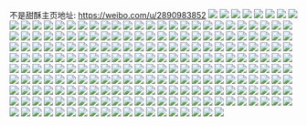 不是甜酥主页地址: https://weibo.com/u/2890983852 
![](https://wx4.sinaimg.cn/mw2000/ac50e9acly1h906khstvpj20u0140gsb.jpg) 
![](https://wx4.sinaimg.cn/mw2000/ac50e9acly1h906kdbmdhj20u0140qgj.jpg) 
![](https://wx4.sinaimg.cn/mw2000/ac50e9acly1h906keboblj20u0140tlb.jpg) 
![](https://wx4.sinaimg.cn/mw2000/ac50e9acly1h906kglnkpj20u017pap0.jpg) 
![](https://wx4.sinaimg.cn/mw2000/ac50e9acly1h7y3jqoaluj20u01407go.jpg) 
![](https://wx4.sinaimg.cn/mw2000/ac50e9acly1h7y3jsiuzfj20u012ydpo.jpg) 
![](https://wx4.sinaimg.cn/mw2000/ac50e9acly1h7y3jrpnwzj20u0140k4c.jpg) 
![](https://wx4.sinaimg.cn/mw2000/ac50e9acly1h7y3jw41kgj20u01427ea.jpg) 
![](https://wx4.sinaimg.cn/mw2000/ac50e9acly1h76b7szx0ij20u0140h0c.jpg) 
![](https://wx4.sinaimg.cn/mw2000/ac50e9acly1h76b7rv97sj21400u0wf2.jpg) 
![](https://wx4.sinaimg.cn/mw2000/ac50e9acly1h76b7uquelj20u10u0ag1.jpg) 
![](https://wx4.sinaimg.cn/mw2000/ac50e9acly1h76b7u7ijuj20u0140h0p.jpg) 
![](https://wx4.sinaimg.cn/mw2000/ac50e9acly1h76b7vasckj20u0166ta4.jpg) 
![](https://wx4.sinaimg.cn/mw2000/ac50e9acly1h76b7wdd2qj20u01407g1.jpg) 
![](https://wx4.sinaimg.cn/mw2000/ac50e9acly1h6c4y7zw1pj21450u0teq.jpg) 
![](https://wx4.sinaimg.cn/mw2000/ac50e9acly1h6c4ybcwj8j21400u010w.jpg) 
![](https://wx4.sinaimg.cn/mw2000/ac50e9acly1h6c4y8nx5hj20u0140aem.jpg) 
![](https://wx4.sinaimg.cn/mw2000/ac50e9acly1h6c4y9p4fej20u0140qh2.jpg) 
![](https://wx4.sinaimg.cn/mw2000/ac50e9acly1h6c4yagf8hj20u014012o.jpg) 
![](https://wx4.sinaimg.cn/mw2000/ac50e9acly1h6c4ycsterj20u0118tdc.jpg) 
![](https://wx4.sinaimg.cn/mw2000/ac50e9acly1h6c4yddbzlj20u0114gmz.jpg) 
![](https://wx4.sinaimg.cn/mw2000/ac50e9acly1h63plwbrcnj20u01sxwki.jpg) 
![](https://wx4.sinaimg.cn/mw2000/ac50e9acly1h63pm0ot38j20u01sxq96.jpg) 
![](https://wx4.sinaimg.cn/mw2000/ac50e9acly1h63plx0k82j20u01sxgpy.jpg) 
![](https://wx4.sinaimg.cn/mw2000/ac50e9acly1h63pm1z7wuj20u017qgok.jpg) 
![](https://wx4.sinaimg.cn/mw2000/ac50e9acly1h63pm4cf95j20u01sxjxz.jpg) 
![](https://wx4.sinaimg.cn/mw2000/ac50e9acly1h63pm66rhtj20u014otj1.jpg) 
![](https://wx4.sinaimg.cn/mw2000/ac50e9acly1h63pm5la5gj20u013o10i.jpg) 
![](https://wx4.sinaimg.cn/mw2000/ac50e9acgy1h551hu6ohqj20u01404d1.jpg) 
![](https://wx4.sinaimg.cn/mw2000/ac50e9acgy1h551htcqhcj20u013p10s.jpg) 
![](https://wx4.sinaimg.cn/mw2000/ac50e9acgy1h551huyb73j20u0140wqt.jpg) 
![](https://wx4.sinaimg.cn/mw2000/ac50e9acgy1h551iwfb4jj20u014ewn0.jpg) 
![](https://wx4.sinaimg.cn/mw2000/ac50e9acgy1h551hwh96rj20u012cjzb.jpg) 
![](https://wx4.sinaimg.cn/mw2000/ac50e9acgy1h551hor4izj20u0140th4.jpg) 
![](https://wx4.sinaimg.cn/mw2000/ac50e9acgy1h4x1mgv5htj20tz140n3a.jpg) 
![](https://wx4.sinaimg.cn/mw2000/ac50e9acgy1h4x1midtx3j20u0138wna.jpg) 
![](https://wx4.sinaimg.cn/mw2000/ac50e9acgy1h4x1mnu6fyj20u014e46n.jpg) 
![](https://wx4.sinaimg.cn/mw2000/ac50e9acgy1h4x1mewt96j21400u0gsk.jpg) 
![](https://wx4.sinaimg.cn/mw2000/ac50e9acgy1h4x1mpexisj20u0140gs0.jpg) 
![](https://wx4.sinaimg.cn/mw2000/ac50e9acgy1h4j5yooim5j20u013ndpv.jpg) 
![](https://wx4.sinaimg.cn/mw2000/ac50e9acgy1h4j5yq7cnqj20u0140afu.jpg) 
![](https://wx4.sinaimg.cn/mw2000/ac50e9acgy1h4j5yr9ap2j20u0138tdu.jpg) 
![](https://wx4.sinaimg.cn/mw2000/ac50e9acgy1h4j5yrxtu1j20u013njz6.jpg) 
![](https://wx4.sinaimg.cn/mw2000/ac50e9acgy1h4j5ysz7hdj20u013tq65.jpg) 
![](https://wx4.sinaimg.cn/mw2000/ac50e9acgy1h46t0vlmofj20u016ek1i.jpg) 
![](https://wx4.sinaimg.cn/mw2000/ac50e9acgy1h46t0uazb4j20zo0q7aff.jpg) 
![](https://wx4.sinaimg.cn/mw2000/ac50e9acgy1h46t0sq57vj20u0140n2s.jpg) 
![](https://wx4.sinaimg.cn/mw2000/ac50e9acgy1h46t0tixeuj20u0156n35.jpg) 
![](https://wx4.sinaimg.cn/mw2000/ac50e9acgy1h46t0y5jazj20u014ln36.jpg) 
![](https://wx4.sinaimg.cn/mw2000/ac50e9acgy1h46t0w7dspj20u0140gxe.jpg) 
![](https://wx4.sinaimg.cn/mw2000/ac50e9acgy1h3hcr1f1moj20u0146jvx.jpg) 
![](https://wx4.sinaimg.cn/mw2000/ac50e9acgy1h3hcr588muj20u013oafx.jpg) 
![](https://wx4.sinaimg.cn/mw2000/ac50e9acgy1h3ubhmot6zj20u0140wms.jpg) 
![](https://wx4.sinaimg.cn/mw2000/ac50e9acgy1h3hcr2sbv1j20u015ewn9.jpg) 
![](https://wx4.sinaimg.cn/mw2000/ac50e9acgy1h3hcr4qz6xj20ws0u0dly.jpg) 
![](https://wx4.sinaimg.cn/mw2000/ac50e9acgy1h3ubj8emzkj20u0140jwz.jpg) 
![](https://wx4.sinaimg.cn/mw2000/ac50e9acly1h0l3zw22huj20u013pgru.jpg) 
![](https://wx4.sinaimg.cn/mw2000/ac50e9acly1h0l3zx770uj20u013q0y8.jpg) 
![](https://wx4.sinaimg.cn/mw2000/ac50e9acgy1gyzfgp1np4j20u0140wle.jpg) 
![](https://wx4.sinaimg.cn/mw2000/ac50e9acgy1gyzc86de4pj20tz14048o.jpg) 
![](https://wx4.sinaimg.cn/mw2000/ac50e9acgy1gyzc89ozv1j20uk0u0aim.jpg) 
![](https://wx4.sinaimg.cn/mw2000/ac50e9acgy1gyzc86vouxj20u01407fj.jpg) 
![](https://wx4.sinaimg.cn/mw2000/ac50e9acgy1gyzc85t760j20u014079r.jpg) 
![](https://wx4.sinaimg.cn/mw2000/ac50e9acgy1gyzc87ujgyj20y90u0jxr.jpg) 
![](https://wx4.sinaimg.cn/mw2000/ac50e9acgy1gyzc88qwxrj20u014044v.jpg) 
![](https://wx4.sinaimg.cn/mw2000/ac50e9acgy1gyzc87d37qj20u0140thj.jpg) 
![](https://wx4.sinaimg.cn/mw2000/ac50e9acgy1gyzc897i3hj20u0140jye.jpg) 
![](https://wx4.sinaimg.cn/mw2000/ac50e9acgy1gyvn2gg72bj20yi0pe78l.jpg) 
![](https://wx4.sinaimg.cn/mw2000/ac50e9acgy1gyvn2d7u2jj20u014s187.jpg) 
![](https://wx4.sinaimg.cn/mw2000/ac50e9acgy1gyvn2gzxgnj20u0140wn6.jpg) 
![](https://wx4.sinaimg.cn/mw2000/ac50e9acgy1gyvn2ebey8j20u0140gs6.jpg) 
![](https://wx4.sinaimg.cn/mw2000/ac50e9acgy1gyvn2ezq0oj20u0140qde.jpg) 
![](https://wx4.sinaimg.cn/mw2000/ac50e9acgy1gyvn2fednfj20u0142jxa.jpg) 
![](https://wx4.sinaimg.cn/mw2000/ac50e9acgy1gyvn2fya7xj20u01sywn4.jpg) 
![](https://wx4.sinaimg.cn/mw2000/ac50e9acgy1gyvn2i2t3yj20yi0pb0vi.jpg) 
![](https://wx4.sinaimg.cn/mw2000/ac50e9acgy1gyvn2jmfuzj20u013vn83.jpg) 
![](https://wx4.sinaimg.cn/mw2000/ac50e9acly1gxac2b30k9j20u019p11i.jpg) 
![](https://wx4.sinaimg.cn/mw2000/ac50e9acly1gxac2cbqzyj20u013tn2j.jpg) 
![](https://wx4.sinaimg.cn/mw2000/ac50e9acly1gxac2bmz4pj20u01407bm.jpg) 
![](https://wx4.sinaimg.cn/mw2000/ac50e9acly1gxac2de50ej20u0140qct.jpg) 
![](https://wx4.sinaimg.cn/mw2000/ac50e9acly1gxac2f0y1mj20u0140adx.jpg) 
![](https://wx4.sinaimg.cn/mw2000/ac50e9acly1gxac2ehusdj20u00s1gs3.jpg) 
![](https://wx4.sinaimg.cn/mw2000/ac50e9acly1gxac2ady16j20u01hhgw5.jpg) 
![](https://wx4.sinaimg.cn/mw2000/ac50e9acly1gxac2e00y9j21400u0wis.jpg) 
![](https://wx4.sinaimg.cn/mw2000/ac50e9acly1gxac2csqjxj20u014jtdj.jpg) 
![](https://wx4.sinaimg.cn/mw2000/ac50e9acly1gwg4hryyd8j20u0140qao.jpg) 
![](https://wx4.sinaimg.cn/mw2000/ac50e9acly1gwg4hujyqnj20u0140qc8.jpg) 
![](https://wx4.sinaimg.cn/mw2000/ac50e9acly1gwg4hsjoorj20u0140gtb.jpg) 
![](https://wx4.sinaimg.cn/mw2000/ac50e9acly1gwg4ht568cj20u0140gvs.jpg) 
![](https://wx4.sinaimg.cn/mw2000/ac50e9acly1gwg4hpxa4hj20u014stey.jpg) 
![](https://wx4.sinaimg.cn/mw2000/ac50e9acly1gwg4htyc6pj20u0140qd2.jpg) 
![](https://wx4.sinaimg.cn/mw2000/ac50e9acly1gwg4hv5ud4j20u014047f.jpg) 
![](https://wx4.sinaimg.cn/mw2000/ac50e9acly1gwg4hreokaj20u0140aid.jpg) 
![](https://wx4.sinaimg.cn/mw2000/ac50e9acly1gwg4hvqnamj20u01407d7.jpg) 
![](https://wx4.sinaimg.cn/mw2000/ac50e9acly1gw7fen5r24j21910u0n5p.jpg) 
![](https://wx4.sinaimg.cn/mw2000/ac50e9acly1gw7feriugfj20u01907bb.jpg) 
![](https://wx4.sinaimg.cn/mw2000/ac50e9acly1gw7feo4gk1j21910u045w.jpg) 
![](https://wx4.sinaimg.cn/mw2000/ac50e9acly1gw7feloyodj20u0191qcl.jpg) 
![](https://wx4.sinaimg.cn/mw2000/ac50e9acly1gw7fes1zacj20u0191whd.jpg) 
![](https://wx4.sinaimg.cn/mw2000/ac50e9acly1gw7feqpg5fj20u019rgth.jpg) 
![](https://wx4.sinaimg.cn/mw2000/ac50e9acly1gw7fepdxdlj20u01a67ct.jpg) 
![](https://wx4.sinaimg.cn/mw2000/ac50e9acly1gw7feszkxgj20u01a548q.jpg) 
![](https://wx4.sinaimg.cn/mw2000/ac50e9acly1gw7fetx7lbj21910u0gv7.jpg) 
![](https://wx4.sinaimg.cn/mw2000/0039EgXOly1gvrjll9fhnj60u0140n3502.jpg) 
![](https://wx4.sinaimg.cn/mw2000/0039EgXOly1gvrjglpwtmj60u0140k1a02.jpg) 
![](https://wx4.sinaimg.cn/mw2000/0039EgXOly1gvrjgh3ffgj60u0140tgd02.jpg) 
![](https://wx4.sinaimg.cn/mw2000/0039EgXOly1gvrjgvdnmkj60u01407cw02.jpg) 
![](https://wx4.sinaimg.cn/mw2000/0039EgXOly1gvrjgnfjefj60u018zdoi02.jpg) 
![](https://wx4.sinaimg.cn/mw2000/0039EgXOly1gvrjgoxntfj60u01407bl02.jpg) 
![](https://wx4.sinaimg.cn/mw2000/0039EgXOly1gvrjgw7ec2j60u0140n6c02.jpg) 
![](https://wx4.sinaimg.cn/mw2000/0039EgXOly1gvrjlio38hj60u01407eo02.jpg) 
![](https://wx4.sinaimg.cn/mw2000/0039EgXOly1gvrjlkko0sj60u0140jx602.jpg) 
![](https://wx4.sinaimg.cn/mw2000/0039EgXOly1gviavurvdfj60u016w0zg02.jpg) 
![](https://wx4.sinaimg.cn/mw2000/0039EgXOly1gviavvv0srj60u0140wma02.jpg) 
![](https://wx4.sinaimg.cn/mw2000/0039EgXOly1gviavwwdfdj60u01am11s02.jpg) 
![](https://wx4.sinaimg.cn/mw2000/0039EgXOly1gviavtvjguj60u0140dui02.jpg) 
![](https://wx4.sinaimg.cn/mw2000/0039EgXOly1gviaw003qej61400u0woc02.jpg) 
![](https://wx4.sinaimg.cn/mw2000/0039EgXOly1gviaw0o46dj60u0140dn902.jpg) 
![](https://wx4.sinaimg.cn/mw2000/0039EgXOly1gviavxpqq5j60u015dtj002.jpg) 
![](https://wx4.sinaimg.cn/mw2000/0039EgXOly1gviavyk5x7j60u014010b02.jpg) 
![](https://wx4.sinaimg.cn/mw2000/0039EgXOly1gviavz964hj60u0140k1802.jpg) 
![](https://wx4.sinaimg.cn/mw2000/0039EgXOly1guzloo7vsmj61400u0gq102.jpg) 
![](https://wx4.sinaimg.cn/mw2000/0039EgXOly1guzlonsdcej61400u00ze02.jpg) 
![](https://wx4.sinaimg.cn/mw2000/0039EgXOly1guzlookrjrj60u01597by02.jpg) 
![](https://wx4.sinaimg.cn/mw2000/0039EgXOly1guzlor3yx2j60u014011202.jpg) 
![](https://wx4.sinaimg.cn/mw2000/0039EgXOly1gvcjc52uo4j60u0140aiq02.jpg) 
![](https://wx4.sinaimg.cn/mw2000/0039EgXOly1guzloryggcj60u01407jq02.jpg) 
![](https://wx4.sinaimg.cn/mw2000/0039EgXOly1gvcjd28t29j60u0140jz702.jpg) 
![](https://wx4.sinaimg.cn/mw2000/0039EgXOly1guzlorfspsj60u0140k1k02.jpg) 
![](https://wx4.sinaimg.cn/mw2000/0039EgXOly1guzloqikk5j60u014045g02.jpg) 
![](https://wx4.sinaimg.cn/mw2000/0039EgXOly1gul39jubd4j60u0140gxt02.jpg) 
![](https://wx4.sinaimg.cn/mw2000/0039EgXOly1gul39i8gftj60u0191qc602.jpg) 
![](https://wx4.sinaimg.cn/mw2000/ac50e9acly1gul39kvq9oj20u0140q9t.jpg) 
![](https://wx4.sinaimg.cn/mw2000/0039EgXOly1gul39k8e6hj60u018r79602.jpg) 
![](https://wx4.sinaimg.cn/mw2000/0039EgXOly1gul39rjwudj60s30kqdgj02.jpg) 
![](https://wx4.sinaimg.cn/mw2000/0039EgXOly1gul39lfx0rj60u019awjt02.jpg) 
![](https://wx4.sinaimg.cn/mw2000/0039EgXOly1guqb5pakpoj61400u0n3d02.jpg) 
![](https://wx4.sinaimg.cn/mw2000/0039EgXOly1guqb5q1z9pj60u0190wnu02.jpg) 
![](https://wx4.sinaimg.cn/mw2000/0039EgXOly1guqb5pmdmgj60u0140wrw02.jpg) 
![](https://wx4.sinaimg.cn/mw2000/ac50e9acgy1gs8qgyea9dj20u015r7fh.jpg) 
![](https://wx4.sinaimg.cn/mw2000/ac50e9acgy1gs8qgzcpn4j20u0140gpj.jpg) 
![](https://wx4.sinaimg.cn/mw2000/ac50e9acgy1gs8qgxh61hj20u0140n5x.jpg) 
![](https://wx4.sinaimg.cn/mw2000/ac50e9acgy1gs8qh1jsqpj20u015g7h6.jpg) 
![](https://wx4.sinaimg.cn/mw2000/ac50e9acly1grc8dgnoyoj20u013a14y.jpg) 
![](https://wx4.sinaimg.cn/mw2000/ac50e9acly1grc8dijszxj20u0140aor.jpg) 
![](https://wx4.sinaimg.cn/mw2000/ac50e9acly1gqz9tlqterj20u0140ti4.jpg) 
![](https://wx4.sinaimg.cn/mw2000/ac50e9acly1gqz9ttjv5dj20u0140n4i.jpg) 
![](https://wx4.sinaimg.cn/mw2000/ac50e9acly1gqz9trj6dgj20u0140tkt.jpg) 
![](https://wx4.sinaimg.cn/mw2000/ac50e9acly1gqz9tvunlqj20u014nk5s.jpg) 
![](https://wx4.sinaimg.cn/mw2000/ac50e9acly1gqz9u0ezpzj20u0169qoq.jpg) 
![](https://wx4.sinaimg.cn/mw2000/ac50e9acly1gqz9u3rwlgj20u013skdo.jpg) 
![](https://wx4.sinaimg.cn/mw2000/ac50e9acly1gqz9u8ee7zj20u01404ae.jpg) 
![](https://wx4.sinaimg.cn/mw2000/ac50e9acly1gqz9vicgrnj20u0140aix.jpg) 
![](https://wx4.sinaimg.cn/mw2000/ac50e9acly1gqz9u6518aj21470u0qcm.jpg) 
![](https://wx4.sinaimg.cn/mw2000/ac50e9acgy1gqc9w4n6i2j20u018dqf5.jpg) 
![](https://wx4.sinaimg.cn/mw2000/ac50e9acgy1gqc9w78qfqj21400u07c0.jpg) 
![](https://wx4.sinaimg.cn/mw2000/ac50e9acgy1gqc9w3xqwrj20u0140132.jpg) 
![](https://wx4.sinaimg.cn/mw2000/ac50e9acgy1gqc9w5huuej20u017snaa.jpg) 
![](https://wx4.sinaimg.cn/mw2000/ac50e9acgy1gqc9w6jmzjj21400u0k3g.jpg) 
![](https://wx4.sinaimg.cn/mw2000/ac50e9acgy1gqc9w8pkdwj20u017twsu.jpg) 
![](https://wx4.sinaimg.cn/mw2000/ac50e9acly1gqa6ctdjhhj20u0140tw8.jpg) 
![](https://wx4.sinaimg.cn/mw2000/ac50e9acly1gqa6ctzdcmj20li0a4ta7.jpg) 
![](https://wx4.sinaimg.cn/mw2000/ac50e9acly1gqa6cv0lp3j20u017gdul.jpg) 
![](https://wx4.sinaimg.cn/mw2000/ac50e9acly1gqa6crujhlj20u01407f8.jpg) 
![](https://wx4.sinaimg.cn/mw2000/ac50e9acly1gqa6cwlmmzj20u0140k0k.jpg) 
![](https://wx4.sinaimg.cn/mw2000/ac50e9acly1gqa6cvvo8mj20u0140496.jpg) 
![](https://wx4.sinaimg.cn/mw2000/ac50e9acly1gqa6cxz6kej21400u0ncs.jpg) 
![](https://wx4.sinaimg.cn/mw2000/ac50e9acly1gqa6cz8jvaj20u01407ce.jpg) 
![](https://wx4.sinaimg.cn/mw2000/ac50e9acly1gqa6d082qpj20u0140arr.jpg) 
![](https://wx4.sinaimg.cn/mw2000/ac50e9acgy1gngfkbm5kqj22c0340u12.jpg) 
![](https://wx4.sinaimg.cn/mw2000/ac50e9acgy1gngfleg0ayj22c0340b2a.jpg) 
![](https://wx4.sinaimg.cn/mw2000/ac50e9acgy1gngfkikyz3j22c0340npi.jpg) 
![](https://wx4.sinaimg.cn/mw2000/ac50e9acgy1gngflbj3c3j22c0340u15.jpg) 
![](https://wx4.sinaimg.cn/mw2000/ac50e9acly1gmnhwujrsoj21400u0k78.jpg) 
![](https://wx4.sinaimg.cn/mw2000/ac50e9acly1gmnhwy5dmaj20u0140tf9.jpg) 
![](https://wx4.sinaimg.cn/mw2000/ac50e9acly1gmnhwvgt9yj20u0140k18.jpg) 
![](https://wx4.sinaimg.cn/mw2000/ac50e9acly1gmnhwskwpij21400u0qc6.jpg) 
![](https://wx4.sinaimg.cn/mw2000/ac50e9acly1gmnhxkx6t6j20i20i2go6.jpg) 
![](https://wx4.sinaimg.cn/mw2000/ac50e9acly1gmnhwzvhy2j20u00u00yy.jpg) 
![](https://wx4.sinaimg.cn/mw2000/ac50e9acly1gmaflasvmfj22802yo7wl.jpg) 
![](https://wx4.sinaimg.cn/mw2000/ac50e9acly1gmaflej0zdj21wc2j2qv5.jpg) 
![](https://wx4.sinaimg.cn/mw2000/ac50e9acly1gmafjpb6q7j22c0340hdu.jpg) 
![](https://wx4.sinaimg.cn/mw2000/ac50e9acly1gmafljmrrhj22c0340npe.jpg) 
![](https://wx4.sinaimg.cn/mw2000/ac50e9acly1gki6ujdln7j20u018atgt.jpg) 
![](https://wx4.sinaimg.cn/mw2000/ac50e9acly1gki6uh7nf5j20u019gtiz.jpg) 
![](https://wx4.sinaimg.cn/mw2000/ac50e9acly1gki6ul9konj20u019044p.jpg) 
![](https://wx4.sinaimg.cn/mw2000/ac50e9acly1gki6tsimynj20u01am47n.jpg) 
![](https://wx4.sinaimg.cn/mw2000/ac50e9acly1gki6umplubj21910u0af6.jpg) 
![](https://wx4.sinaimg.cn/mw2000/ac50e9acly1gki6tjvi30j20u0190jxo.jpg) 
![](https://wx4.sinaimg.cn/mw2000/ac50e9acly1gki6uet9d0j20u019049g.jpg) 
![](https://wx4.sinaimg.cn/mw2000/ac50e9acly1gki6uol7jjj20u0190tgr.jpg) 
![](https://wx4.sinaimg.cn/mw2000/ac50e9acly1gki6tny5hlj20u01eyaix.jpg) 
![](https://wx4.sinaimg.cn/mw2000/ac50e9acgy1getlgzcowvj20yi0y57eq.jpg) 
![](https://wx4.sinaimg.cn/mw2000/ac50e9acgy1getlgw6nsuj22d01riqv5.jpg) 
![](https://wx4.sinaimg.cn/mw2000/ac50e9acgy1getlgywokgj20yi0hego5.jpg) 
![](https://wx4.sinaimg.cn/mw2000/ac50e9acly1gqmlq08wx4j20u00u0qa0.jpg) 
![](https://wx4.sinaimg.cn/mw2000/ac50e9acly1gqmlq1bi4zj21410u0k5z.jpg) 
![](https://wx4.sinaimg.cn/mw2000/ac50e9acgy1getlhb2rmuj2b9u2wgnpl.jpg) 
![](https://wx4.sinaimg.cn/mw2000/ac50e9acgy1getlhguj9sj22c0340npf.jpg) 
![](https://wx4.sinaimg.cn/mw2000/ac50e9acly1gqmlqnfe4ej20u0140n48.jpg) 
![](https://wx4.sinaimg.cn/mw2000/ac50e9acgy1gef62ibyenj22c02c0noh.jpg) 
![](https://wx4.sinaimg.cn/mw2000/ac50e9acgy1gef62lklb9j21rq2d0b2c.jpg) 
![](https://wx4.sinaimg.cn/mw2000/ac50e9acgy1gef62rx8hij22c02c00xc.jpg) 
![](https://wx4.sinaimg.cn/mw2000/ac50e9acgy1gef6fnrc08j22c02c0hdt.jpg) 
![](https://wx4.sinaimg.cn/mw2000/ac50e9acgy1gef62n4gcej22c02c07lx.jpg) 
![](https://wx4.sinaimg.cn/mw2000/ac50e9acgy1gef62qhqmfj22c02c0b29.jpg) 
![](https://wx4.sinaimg.cn/mw2000/ac50e9acly1gehnive5azj20u00u049o.jpg) 
![](https://wx4.sinaimg.cn/mw2000/ac50e9acly1gehniv3j3bj20u00u048s.jpg) 
![](https://wx4.sinaimg.cn/mw2000/ac50e9acly1gehniura2lj20u00u0tk1.jpg) 
![](https://wx4.sinaimg.cn/mw2000/ac50e9acgy1gcvmur7ufrj22802zonpf.jpg) 
![](https://wx4.sinaimg.cn/mw2000/ac50e9acgy1gcvmuspsyij22c02c07wh.jpg) 
![](https://wx4.sinaimg.cn/mw2000/ac50e9acgy1gcvmv0co5yj21q72icx6p.jpg) 
![](https://wx4.sinaimg.cn/mw2000/ac50e9acgy1gcvmuvrn9sj22802zg1kz.jpg) 
![](https://wx4.sinaimg.cn/mw2000/ac50e9acgy1gcvmv1thtmj22c02c07wh.jpg) 
![](https://wx4.sinaimg.cn/mw2000/ac50e9acgy1gcvmuyekunj22c0340kjm.jpg) 
![](https://wx4.sinaimg.cn/mw2000/ac50e9acgy1gbutcfamv6j20ru1qob0j.jpg) 
![](https://wx4.sinaimg.cn/mw2000/ac50e9acly1gb9xrttf7wj22c02c0npe.jpg) 
![](https://wx4.sinaimg.cn/mw2000/ac50e9acly1gb9xrwdoflj22ds1scnpf.jpg) 
![](https://wx4.sinaimg.cn/mw2000/ac50e9acly1gb9xry9l5yj22c0340qv5.jpg) 
![](https://wx4.sinaimg.cn/mw2000/ac50e9acly1gb9xs4f2xtj22c02c0kjl.jpg) 
![](https://wx4.sinaimg.cn/mw2000/ac50e9acly1gb9xs1vc3hj22c02c01kx.jpg) 
![](https://wx4.sinaimg.cn/mw2000/ac50e9acly1gb9xs0sgbfj20zk1bgq6v.jpg) 
![](https://wx4.sinaimg.cn/mw2000/ac50e9acly1gb9xs08okkj22c02c0u0y.jpg) 
![](https://wx4.sinaimg.cn/mw2000/ac50e9acly1gb9xrucprfj20ru15qdx8.jpg) 
![](https://wx4.sinaimg.cn/mw2000/ac50e9acly1gbb5rqdlwdj20yi0enn2b.jpg) 
![](https://wx4.sinaimg.cn/mw2000/ac50e9acly1gafz58sv3ej21400u07gj.jpg) 
![](https://wx4.sinaimg.cn/mw2000/ac50e9acly1gafz5cp5yvj21400u0tkg.jpg) 
